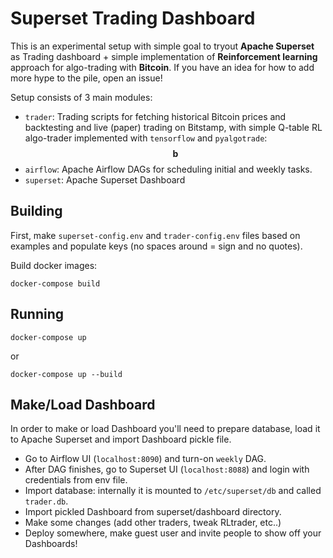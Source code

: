 # Superset Trading Dashboard

This is an experimental setup with simple goal to tryout 
**Apache Superset** as Trading dashboard + simple implementation of
**Reinforcement learning** approach for algo-trading with **Bitcoin**.
If you have an idea for how to add more hype to the pile, open an issue! 
  
Setup consists of 3 main modules:
- `trader`: Trading scripts for fetching historical Bitcoin prices and backtesting 
and live (paper) trading on Bitstamp, with simple Q-table RL algo-trader implemented 
with `tensorflow` and `pyalgotrade`:
$$\mathbf{b}$$
- `airflow`: Apache Airflow DAGs for scheduling initial and weekly tasks.
- `superset`: Apache Superset Dashboard 

## Building

First, make `superset-config.env` and `trader-config.env` files based on examples and populate keys 
(no spaces around = sign and no quotes).  

Build docker images:

```
docker-compose build
```

## Running

```
docker-compose up
```

or 

```
docker-compose up --build
```

## Make/Load Dashboard

In order to make or load Dashboard you'll need to prepare database, 
load it to Apache Superset and import Dashboard pickle file. 

- Go to Airflow UI (`localhost:8090`) and turn-on `weekly` DAG. 
- After DAG finishes, go to Superset UI (`localhost:8088`)
and login with credentials from env file. 
- Import database: internally it is mounted to `/etc/superset/db` and called `trader.db`.
- Import pickled Dashboard from superset/dashboard directory.
- Make some changes (add other traders, tweak RLtrader, etc..)
- Deploy somewhere, make guest user and invite people to show off your Dashboards!
